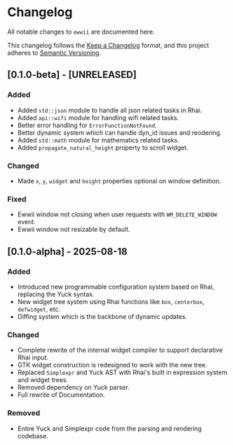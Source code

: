 # Changelog

All notable changes to `ewwii` are documented here.

This changelog follows the [Keep a Changelog](https://keepachangelog.com/en/1.0.0/) format,
and this project adheres to [Semantic Versioning](https://semver.org/).

## [0.1.0-beta] - [UNRELEASED]

### Added

-   Added `std::json` module to handle all json related tasks in Rhai.
-   Added `api::wifi` module for handling wifi related tasks.
-   Better error handling for `ErrorFunctionNotFound`.
-   Better dynamic system which can handle dyn_id issues and reodering.
-   Added `std::math` module for mathematics related tasks.
-   Added `propagate_natural_height` property to scroll widget.

### Changed

-   Made `x`, `y`, `widget` and `height` properties optional on window definition.

### Fixed

-   Ewwii window not closing when user requests with `WM_DELETE_WINDOW` event.
-   Ewwii window not resizable by default.

## [0.1.0-alpha] - 2025-08-18

### Added

-   Introduced new programmable configuration system based on Rhai, replacing the Yuck syntax.
-   New widget tree system using Rhai functions like `box`, `centerbox`, `defwidget`, etc.
-   Diffing system which is the backbone of dynamic updates.

### Changed

-   Complete rewrite of the internal widget compiler to support declarative Rhai input.
-   GTK widget construction is redesigned to work with the new tree.
-   Replaced `Simplexpr` and Yuck AST with Rhai's built in expression system and widget trees.
-   Removed dependency on Yuck parser.
-   Full rewrite of Documentation.

### Removed

-   Entire Yuck and Simplexpr code from the parsing and rendering codebase.
